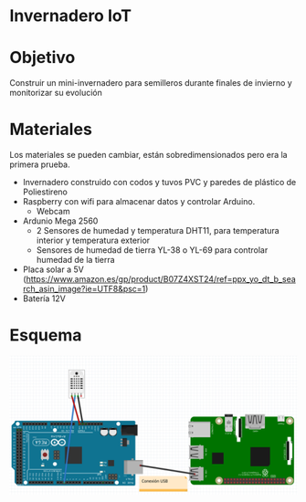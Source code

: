 # Invernadero IoT
# Objetivo
Construir un mini-invernadero para semilleros durante finales de invierno y monitorizar su evolución
# Materiales
Los materiales se pueden cambiar, están sobredimensionados pero era la primera prueba.
- Invernadero construido con codos y tuvos PVC y paredes de plástico de Poliestireno
- Raspberry con wifi para almacenar datos y controlar Arduino.
  - Webcam
- Ardunio Mega 2560
  - 2 Sensores de humedad y temperatura DHT11, para temperatura interior y temperatura exterior
  - Sensores de humedad de tierra YL-38 o YL-69 para controlar humedad de la tierra
- Placa solar a 5V (https://www.amazon.es/gp/product/B07Z4XST24/ref=ppx_yo_dt_b_search_asin_image?ie=UTF8&psc=1)
- Batería 12V
# Esquema
![](images/esquema_01.png)
